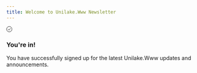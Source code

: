 ```yaml
---
title: Welcome to Unilake.Www Newsletter 
---
```


<svg class="mt-20 w-24 h-24 text-green-600" xmlns="http://www.w3.org/2000/svg" width="15" height="15" viewBox="0 0 15 15"><path fill="none" stroke="currentColor" d="M4 7.5L7 10l4-5m-3.5 9.5a7 7 0 1 1 0-14a7 7 0 0 1 0 14Z"/></svg>

### You're in!

You have successfully signed up for the latest Unilake.Www updates and announcements.